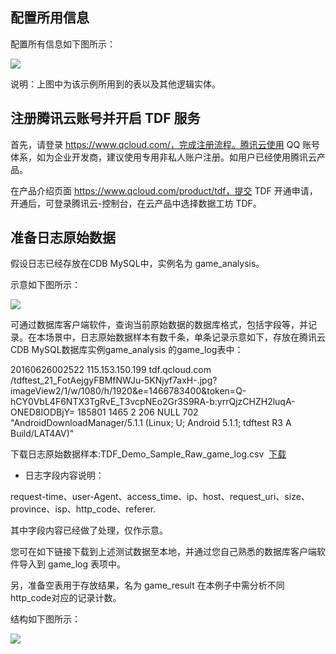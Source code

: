 ## 配置所用信息

配置所有信息如下图所示：

![](//mc.qcloudimg.com/static/img/db31275a2e250bb980b1e998331d10b6/image.png)

说明：上图中为该示例所用到的表以及其他逻辑实体。

## 注册腾讯云账号并开启 TDF 服务

首先，请登录 https://www.qcloud.com/，完成注册流程。腾讯云使用 QQ 账号体系，如为企业开发商，建议使用专用非私人账户注册。如用户已经使用腾讯云产品。

在产品介绍页面 https://www.qcloud.com/product/tdf，提交 TDF 开通申请，开通后，可登录腾讯云-控制台，在云产品中选择数据工坊 TDF。

## 准备日志原始数据

假设日志已经存放在CDB MySQL中，实例名为 game_analysis。

示意如下图所示：

![](//mc.qcloudimg.com/static/img/cd5f13882eeefaba0ca1e2080f439b6f/image.png)

可通过数据库客户端软件，查询当前原始数据的数据库格式，包括字段等，并记录。在本场景中，日志原始数据样本有数千条，单条记录示意如下，存放在腾讯云CDB MySQL数据库实例game_analysis 的game_log表中：

20160626002522 115.153.150.199 tdf.qcloud.com /tdftest_21_FotAejgyFBMfNWJu-5KNjyf7axH-.jpg?imageView2/1/w/1080/h/1920&e=1466783400&token=Q-hCY0VbL4F6NTX3TgRvE_T3vcpNEo2Gr3S9RA-b:yrrQjzCHZH2luqA-ONED8IODBjY= 185801 1465 2 206 NULL 702 "AndroidDownloadManager/5.1.1 (Linux; U; Android 5.1.1; tdftest R3 A Build/LAT4AV)" 

下载日志原始数据样本:TDF_Demo_Sample_Raw_game_log.csv  [下载](https://mc.qcloudimg.com/static/archive/843b30c93f99a7a645452ab7a92b2697/TDF_Demo_Sample_Raw_game_log.csv)

- 日志字段内容说明：

request-time、user-Agent、access_time、ip、host、request_uri、size、province、isp、http_code、referer.

其中字段内容已经做了处理，仅作示意。

您可在如下链接下载到上述测试数据至本地，并通过您自己熟悉的数据库客户端软件导入到 game_log 表项中。

另，准备空表用于存放结果，名为 game_result 在本例子中需分析不同http_code对应的记录计数。

结构如下图所示：

![](//mc.qcloudimg.com/static/img/ec68e5ee60f9039a142e5547324372f0/image.png)

